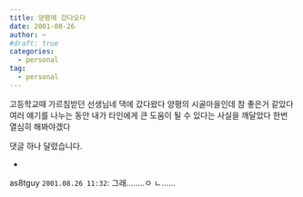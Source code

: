 ```yaml
---
title: 양평에 갔다오다
date: 2001-08-26
author: ~
#draft: true
categories:
  - personal
tag:
  - personal
---
```




고등학교때 가르침받던 선생님네 댁에 갔다왔다
양평의 시골마을인데
참 좋은거 같았다
여러 얘기를 나누는 동안
내가 타인에게 큰 도움이 될 수 있다는 사실을 깨달았다
한번 열심히 해봐야겠다


 댓글 하나 달렸습니다.

- 
 as8tguy `2001.08.26 11:32`: 
그래........ㅇ ㄴ......




